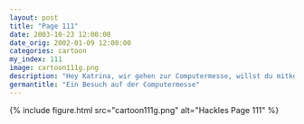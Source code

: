```yaml
---
layout: post
title: "Page 111"
date: 2003-10-23 12:00:00
date_orig: 2002-01-09 12:00:00
categories: cartoon
my_index: 111
image: cartoon111g.png
description: "Hey Katrina, wir gehen zur Computermesse, willst du mitkommen Klingt lustig! Ich liebe es, die Leute bei solchen Events zu beobachten. Auf der Computermesse Meintest du Pinguine zu beobachten Boss Dog Hackles Katrina Vittles"
germantitle: "Ein Besuch auf der Computermesse"
---
```


{% include figure.html src="cartoon111g.png" alt="Hackles Page 111"  %}

